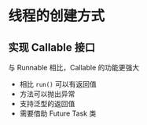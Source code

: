 # 线程的创建方式

## 实现 Callable 接口

与 Runnable 相比，Callable 的功能更强大

- 相比 `run()` 可以有返回值
- 方法可以抛出异常
- 支持泛型的返回值
- 需要借助 Future Task 类

